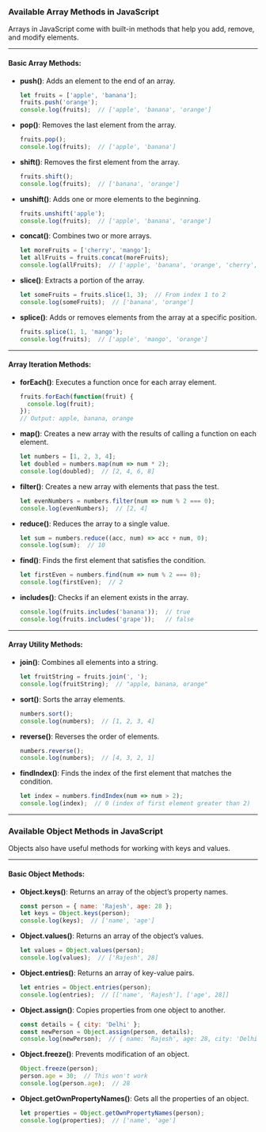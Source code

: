 ### **Available Array Methods in JavaScript**

Arrays in JavaScript come with built-in methods that help you add, remove, and modify elements.

---

#### **Basic Array Methods:**

- **push()**: Adds an element to the end of an array.

  ```javascript
  let fruits = ['apple', 'banana'];
  fruits.push('orange');
  console.log(fruits);  // ['apple', 'banana', 'orange']
  ```

- **pop()**: Removes the last element from the array.

  ```javascript
  fruits.pop();
  console.log(fruits);  // ['apple', 'banana']
  ```

- **shift()**: Removes the first element from the array.

  ```javascript
  fruits.shift();
  console.log(fruits);  // ['banana', 'orange']
  ```

- **unshift()**: Adds one or more elements to the beginning.

  ```javascript
  fruits.unshift('apple');
  console.log(fruits);  // ['apple', 'banana', 'orange']
  ```

- **concat()**: Combines two or more arrays.

  ```javascript
  let moreFruits = ['cherry', 'mango'];
  let allFruits = fruits.concat(moreFruits);
  console.log(allFruits);  // ['apple', 'banana', 'orange', 'cherry', 'mango']
  ```

- **slice()**: Extracts a portion of the array.

  ```javascript
  let someFruits = fruits.slice(1, 3);  // From index 1 to 2
  console.log(someFruits);  // ['banana', 'orange']
  ```

- **splice()**: Adds or removes elements from the array at a specific position.

  ```javascript
  fruits.splice(1, 1, 'mango');
  console.log(fruits);  // ['apple', 'mango', 'orange']
  ```

---

#### **Array Iteration Methods:**

- **forEach()**: Executes a function once for each array element.

  ```javascript
  fruits.forEach(function(fruit) {
    console.log(fruit);
  });
  // Output: apple, banana, orange
  ```

- **map()**: Creates a new array with the results of calling a function on each element.

  ```javascript
  let numbers = [1, 2, 3, 4];
  let doubled = numbers.map(num => num * 2);
  console.log(doubled);  // [2, 4, 6, 8]
  ```

- **filter()**: Creates a new array with elements that pass the test.

  ```javascript
  let evenNumbers = numbers.filter(num => num % 2 === 0);
  console.log(evenNumbers);  // [2, 4]
  ```

- **reduce()**: Reduces the array to a single value.

  ```javascript
  let sum = numbers.reduce((acc, num) => acc + num, 0);
  console.log(sum);  // 10
  ```

- **find()**: Finds the first element that satisfies the condition.

  ```javascript
  let firstEven = numbers.find(num => num % 2 === 0);
  console.log(firstEven);  // 2
  ```

- **includes()**: Checks if an element exists in the array.

  ```javascript
  console.log(fruits.includes('banana'));  // true
  console.log(fruits.includes('grape'));   // false
  ```

---

#### **Array Utility Methods:**

- **join()**: Combines all elements into a string.

  ```javascript
  let fruitString = fruits.join(', ');
  console.log(fruitString);  // "apple, banana, orange"
  ```

- **sort()**: Sorts the array elements.

  ```javascript
  numbers.sort();
  console.log(numbers);  // [1, 2, 3, 4]
  ```

- **reverse()**: Reverses the order of elements.

  ```javascript
  numbers.reverse();
  console.log(numbers);  // [4, 3, 2, 1]
  ```

- **findIndex()**: Finds the index of the first element that matches the condition.

  ```javascript
  let index = numbers.findIndex(num => num > 2);
  console.log(index);  // 0 (index of first element greater than 2)
  ```

---

### **Available Object Methods in JavaScript**

Objects also have useful methods for working with keys and values.

---

#### **Basic Object Methods:**

- **Object.keys()**: Returns an array of the object’s property names.

  ```javascript
  const person = { name: 'Rajesh', age: 28 };
  let keys = Object.keys(person);
  console.log(keys);  // ['name', 'age']
  ```

- **Object.values()**: Returns an array of the object’s values.

  ```javascript
  let values = Object.values(person);
  console.log(values);  // ['Rajesh', 28]
  ```

- **Object.entries()**: Returns an array of key-value pairs.

  ```javascript
  let entries = Object.entries(person);
  console.log(entries);  // [['name', 'Rajesh'], ['age', 28]]
  ```

- **Object.assign()**: Copies properties from one object to another.

  ```javascript
  const details = { city: 'Delhi' };
  const newPerson = Object.assign(person, details);
  console.log(newPerson);  // { name: 'Rajesh', age: 28, city: 'Delhi' }
  ```

- **Object.freeze()**: Prevents modification of an object.

  ```javascript
  Object.freeze(person);
  person.age = 30;  // This won't work
  console.log(person.age);  // 28
  ```

- **Object.getOwnPropertyNames()**: Gets all the properties of an object.

  ```javascript
  let properties = Object.getOwnPropertyNames(person);
  console.log(properties);  // ['name', 'age']
  ```
